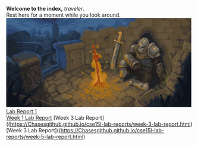 **Welcome to the index,** *traveler*.  
Rest here for a moment while you look around.  
![Site of Grace](dark-souls-bonfire.gif)  
[Lab Report 1](https://Chasesgithub.github.io/cse15l-lab-reports/lab-report-1-week-0.html)  
[Week 1 Lab Report](https://Chasesgithub.github.io/cse15l-lab-reports/week-1-lab-report.html)
[Week 3 Lab Report]((https://Chasesgithub.github.io/cse15l-lab-reports/week-3-lab-report.html)
[Week 3 Lab Report]((https://Chasesgithub.github.io/cse15l-lab-reports/week-5-lab-report.html)

